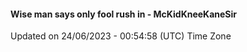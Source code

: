 #### Wise man says only fool rush in - McKidKneeKaneSir
Updated on 24/06/2023 - 00:54:58 (UTC) Time Zone
